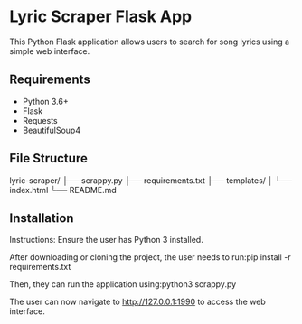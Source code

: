# Lyric Scraper Flask App

This Python Flask application allows users to search for song lyrics using a simple web interface.

## Requirements

- Python 3.6+
- Flask
- Requests
- BeautifulSoup4

## File Structure
lyric-scraper/
├── scrappy.py
├── requirements.txt
├── templates/
│   └── index.html
└── README.md

## Installation 

Instructions:
Ensure the user has Python 3 installed.

After downloading or cloning the project, the user needs to run:pip install -r requirements.txt

Then, they can run the application using:python3 scrappy.py

The user can now navigate to http://127.0.0.1:1990 to access the web interface.
